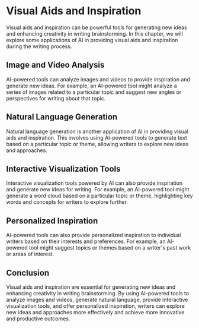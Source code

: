 Visual Aids and Inspiration
===================================================================================

Visual aids and inspiration can be powerful tools for generating new ideas and enhancing creativity in writing brainstorming. In this chapter, we will explore some applications of AI in providing visual aids and inspiration during the writing process.

Image and Video Analysis
------------------------

AI-powered tools can analyze images and videos to provide inspiration and generate new ideas. For example, an AI-powered tool might analyze a series of images related to a particular topic and suggest new angles or perspectives for writing about that topic.

Natural Language Generation
---------------------------

Natural language generation is another application of AI in providing visual aids and inspiration. This involves using AI-powered tools to generate text based on a particular topic or theme, allowing writers to explore new ideas and approaches.

Interactive Visualization Tools
-------------------------------

Interactive visualization tools powered by AI can also provide inspiration and generate new ideas for writing. For example, an AI-powered tool might generate a word cloud based on a particular topic or theme, highlighting key words and concepts for writers to explore further.

Personalized Inspiration
------------------------

AI-powered tools can also provide personalized inspiration to individual writers based on their interests and preferences. For example, an AI-powered tool might suggest topics or themes based on a writer's past work or areas of interest.

Conclusion
----------

Visual aids and inspiration are essential for generating new ideas and enhancing creativity in writing brainstorming. By using AI-powered tools to analyze images and videos, generate natural language, provide interactive visualization tools, and offer personalized inspiration, writers can explore new ideas and approaches more effectively and achieve more innovative and productive outcomes.
